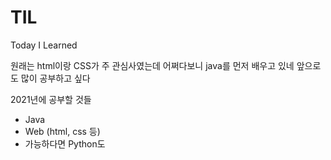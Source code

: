 # TIL
Today I Learned

원래는 html이랑 CSS가 주 관심사였는데 어쩌다보니 java를 먼저 배우고 있네
앞으로도 많이 공부하고 싶다

2021년에 공부할 것들
- Java
- Web (html, css 등)
- 가능하다면 Python도